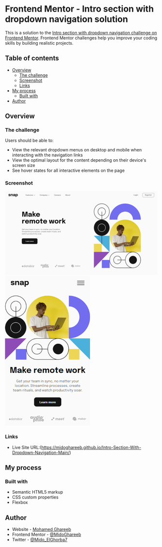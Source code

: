 # Frontend Mentor - Intro section with dropdown navigation solution

This is a solution to the [Intro section with dropdown navigation challenge on Frontend Mentor](https://www.frontendmentor.io/challenges/intro-section-with-dropdown-navigation-ryaPetHE5). Frontend Mentor challenges help you improve your coding skills by building realistic projects.

## Table of contents

- [Overview](#overview)
  - [The challenge](#the-challenge)
  - [Screenshot](#screenshot)
  - [Links](#links)
- [My process](#my-process)
  - [Built with](#built-with)
- [Author](#author)

## Overview

### The challenge

Users should be able to:

- View the relevant dropdown menus on desktop and mobile when interacting with the navigation links
- View the optimal layout for the content depending on their device's screen size
- See hover states for all interactive elements on the page

### Screenshot

![screenshot of the project](screenshots/Screenshot.png)
![screenshot for the mobile ](<screenshots/Screenshot mobile.png>)

### Links

- Live Site URL:(https://midoghareeb.github.io/Intro-Section-With-Dropdown-Navigation-Main/)

## My process

### Built with

- Semantic HTML5 markup
- CSS custom properties
- Flexbox

## Author

- Website - [Mohamed Ghareeb](https://github.com/MidoGhareeb)
- Frontend Mentor - [@MidoGhareeb](https://www.frontendmentor.io/profile/MidoGhareeb)
- Twitter - [@Mido_ElGhorba7](https://www.twitter.com/Mido_ElGhorba7)
